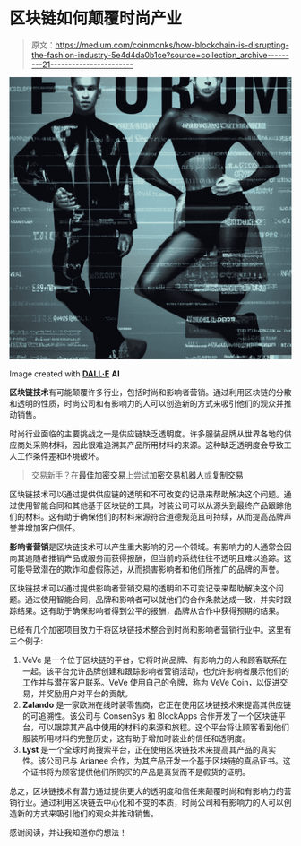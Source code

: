 # 区块链如何颠覆时尚产业

> 原文：<https://medium.com/coinmonks/how-blockchain-is-disrupting-the-fashion-industry-5e4d4da0b1ce?source=collection_archive---------21----------------------->

![](img/f5a3a96fcd86d31d776a3605a6261c39.png)

Image created with [**DALL·E**](https://labs.openai.com/) **AI**

**区块链技术**有可能颠覆许多行业，包括时尚和影响者营销。通过利用区块链的分散和透明的性质，时尚公司和有影响力的人可以创造新的方式来吸引他们的观众并推动销售。

时尚行业面临的主要挑战之一是供应链缺乏透明度。许多服装品牌从世界各地的供应商处采购材料，因此很难追溯其产品所用材料的来源。这种缺乏透明度会导致工人工作条件差和环境破坏。

> 交易新手？在[最佳加密交易](/coinmonks/crypto-exchange-dd2f9d6f3769)上尝试[加密交易机器人](/coinmonks/crypto-trading-bot-c2ffce8acb2a)或[复制交易](/coinmonks/top-10-crypto-copy-trading-platforms-for-beginners-d0c37c7d698c)

区块链技术可以通过提供供应链的透明和不可改变的记录来帮助解决这个问题。通过使用智能合同和其他基于区块链的工具，时装公司可以从源头到最终产品跟踪他们的材料。这有助于确保他们的材料来源符合道德规范且可持续，从而提高品牌声誉并增加客户信任。

**影响者营销**是区块链技术可以产生重大影响的另一个领域。有影响力的人通常会因向其追随者推销产品或服务而获得报酬，但当前的系统往往不透明且难以追踪。这可能导致潜在的欺诈和虚假陈述，从而损害影响者和他们所推广的品牌的声誉。

区块链技术可以通过提供影响者营销交易的透明和不可变记录来帮助解决这个问题。通过使用智能合同，品牌和影响者可以就他们的合作条款达成一致，并实时跟踪结果。这有助于确保影响者得到公平的报酬，品牌从合作中获得预期的结果。

已经有几个加密项目致力于将区块链技术整合到时尚和影响者营销行业中。这里有三个例子:

1.  VeVe 是一个位于区块链的平台，它将时尚品牌、有影响力的人和顾客联系在一起。该平台允许品牌创建和跟踪影响者营销活动，也允许影响者展示他们的工作并与潜在客户联系。VeVe 使用自己的令牌，称为 VeVe Coin，以促进交易，并奖励用户对平台的贡献。
2.  **Zalando** 是一家欧洲在线时装零售商，它正在使用区块链技术来提高其供应链的可追溯性。该公司与 ConsenSys 和 BlockApps 合作开发了一个区块链平台，可以跟踪其产品中使用的材料的来源和旅程。这个平台将让顾客看到他们服装所用材料的完整历史，这有助于增加时装业的信任和透明度。
3.  **Lyst** 是一个全球时尚搜索平台，正在使用区块链技术来提高其产品的真实性。该公司已与 Arianee 合作，为其产品开发一个基于区块链的真品证书。这个证书将为顾客提供他们所购买的产品是真货而不是假货的证明。

总之，区块链技术有潜力通过提供更大的透明度和信任来颠覆时尚和有影响力的营销行业。通过利用区块链去中心化和不变的本质，时尚公司和有影响力的人可以创造新的方式来吸引他们的观众并推动销售。

感谢阅读，并让我知道你的想法！